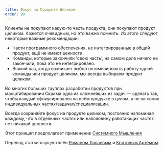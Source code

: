 ```yaml
---
title: Фокус на Продукте Целиком
order: 90
---
```


Клиенты не покупают какую-то часть продукта, они покупают продукт целиком. Кажется очевидным, но это важно помнить. Из этого следуют некоторые важные рекомендации:

* Части программного обеспечения, не интегрированные в общий продукт, ещё не имеют ценности.
* Команды, которые закончили 'свою часть', на самом деле ничего не закончили, пока это не интегрировано.
* Всякий раз, когда возникает выбор оптимизировать работу одной команды или продукт целиком, мы всегда выбираем продукт целиком.

Во многих больших группах разработки продуктов при масштабировании Скрама одна из сложнейших из задач — сделать так, чтобы каждый сфокусировался на всём продукте в целом, а не на своих индивидуальных частях/задачах/специализации.

Всегда сохраняйте фокус на продукте целиком, постоянно напоминая каждому, что в отдельных частях или наполовину работающих частях нет никакой ценности.

Этот принцип предполагает применение [Системного Мышления](systems-thinking.html)

Перевод статьи осуществлён [Романом Лапаевым](https://www.linkedin.com/in/romanlapaev) и [Кротовым Артёмом](https://www.facebook.com/artem.v.krotov).
